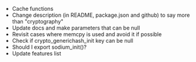 -   Cache functions
-   Change description (in README, package.json and github) to say more than "cryptography"
-   Update docs and make parameters that can be null
-   Revisit cases where memcpy is used and avoid it if possible
-   Check if crypto_generichash_init key can be null
-   Should I export sodium_init()?
-   Update features list
